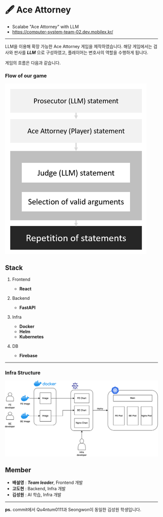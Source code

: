 # 🖋 Ace Attorney
  + Scalabe "Ace Attorney" with LLM
  + https://computer-system-team-02.dev.mobilex.kr/
---
LLM을 이용해 확장 가능한 Ace Attorney 게임을 제작하였습니다. 
해당 게임에서는 검사와 판사를 ___LLM___ 으로 구성하였고, 플레이어는 변호사의 역할을 수행하게 됩니다.

게임의 흐름은 다음과 같습니다.
### Flow of our game
![Flow of out game](https://github.com/SeolyeongBae/EC3102-trial/blob/main/game%20flow.png)

## Stack
1. Frontend
   + __React__

2. Backend
   + __FastAPI__
  
3. Infra
   + __Docker__
   + __Helm__
   + __Kubernetes__

4. DB
   + __Firebase__

---
### Infra Structure
![Infra structure File](https://github.com/SeolyeongBae/EC3102-trial/blob/main/Infra%20Structure.png)

## Member
* __배설영__ : ___Team leader___, Frontend 개발
* __고도현__ : Backend, Infra 개발
* __김성원__ : AI 학습, Infra 개발
---
__ps.__ commit에서 Qu4ntum0111과 Seongwon이 동일한 김성원 학생입니다.
